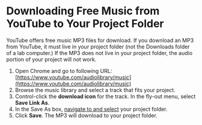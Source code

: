 # Downloading Free Music from YouTube to Your Project Folder

YouTube offers free music MP3 files for download. If you download an MP3 from YouTube, it must live in your project folder \(not the Downloads folder of a lab computer.\) If the MP3 does not live in your project folder, the audio portion of your project will not work.

1. Open Chrome and go to following URL: [https://www.youtube.com/audiolibrary/music](https://www.youtube.com/audiolibrary/music)
2. Browse the music library and select a track that fits your project.
3. Control-click the **download icon** for the track. In the fly-out menu, select **Save Link As**.
4. In the Save As box, [navigate to and select](https://jjloomis.gitbooks.io/file-and-folder-management/content/navigating-folder-tree.html) your project folder.  
5. Click **Save**. The MP3 will download to your project folder. 



